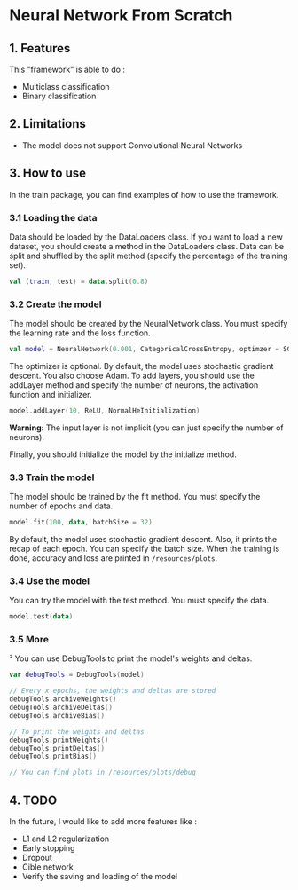 # Neural Network From Scratch

## 1. Features

This "framework" is able to do :

- Multiclass classification
- Binary classification

## 2. Limitations

- The model does not support Convolutional Neural Networks

## 3. How to use

In the train package, you can find examples of how to use the framework.

### 3.1 Loading the data

Data should be loaded by the DataLoaders class. If you want to load a new dataset, you should create a method in the
DataLoaders class.
Data can be split and shuffled by the split method (specify the percentage of the training set).

```kotlin
val (train, test) = data.split(0.8)
```

### 3.2 Create the model

The model should be created by the NeuralNetwork class. You must specify the learning rate and the loss function.

```kotlin
val model = NeuralNetwork(0.001, CategoricalCrossEntropy, optimzer = SGD(0.001))
```

The optimizer is optional. By default, the model uses stochastic gradient descent. You also choose Adam.
To add layers, you should use the addLayer method and specify the number of neurons, the activation function and
initializer.

```kotlin
model.addLayer(10, ReLU, NormalHeInitialization)
```

**Warning:** The input layer is not implicit (you can just specify the number of neurons).

Finally, you should initialize the model by the initialize method.

### 3.3 Train the model

The model should be trained by the fit method. You must specify the number of epochs and data.

```kotlin
model.fit(100, data, batchSize = 32)
```

By default, the model uses stochastic gradient descent. Also, it prints the recap of each epoch. You can specify the
batch size.
When the training is done, accuracy and loss are printed in ```/resources/plots```.

### 3.4 Use the model

You can try the model with the test method. You must specify the data.

```kotlin
model.test(data)
```

### 3.5 More

²
You can use DebugTools to print the model's weights and deltas.

```kotlin
var debugTools = DebugTools(model)

// Every x epochs, the weights and deltas are stored
debugTools.archiveWeights()
debugTools.archiveDeltas()
debugTools.archiveBias()

// To print the weights and deltas
debugTools.printWeights()
debugTools.printDeltas()
debugTools.printBias()

// You can find plots in /resources/plots/debug
```

## 4. TODO

In the future, I would like to add more features like :

- L1 and L2 regularization
- Early stopping
- Dropout
- Cible network
- Verify the saving and loading of the model
